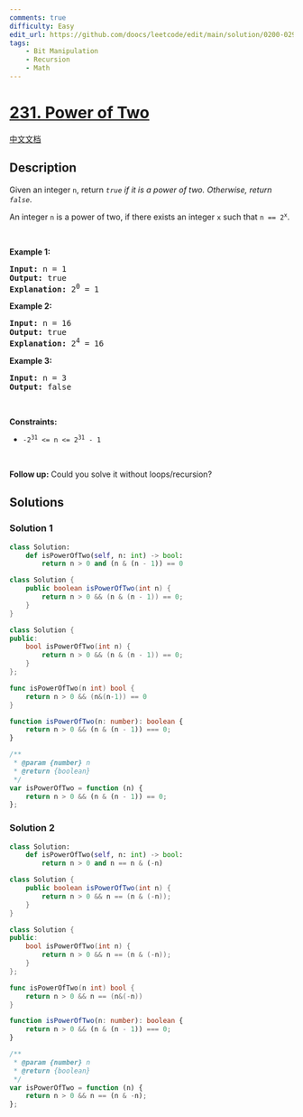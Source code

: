 ```yaml
---
comments: true
difficulty: Easy
edit_url: https://github.com/doocs/leetcode/edit/main/solution/0200-0299/0231.Power%20of%20Two/README_EN.md
tags:
    - Bit Manipulation
    - Recursion
    - Math
---
```


<!-- problem:start -->

# [231. Power of Two](https://leetcode.com/problems/power-of-two)

[中文文档](/solution/0200-0299/0231.Power%20of%20Two/README.md)

## Description

<p>Given an integer <code>n</code>, return <em><code>true</code> if it is a power of two. Otherwise, return <code>false</code></em>.</p>

<p>An integer <code>n</code> is a power of two, if there exists an integer <code>x</code> such that <code>n == 2<sup>x</sup></code>.</p>

<p>&nbsp;</p>
<p><strong class="example">Example 1:</strong></p>

<pre>
<strong>Input:</strong> n = 1
<strong>Output:</strong> true
<strong>Explanation: </strong>2<sup>0</sup> = 1
</pre>

<p><strong class="example">Example 2:</strong></p>

<pre>
<strong>Input:</strong> n = 16
<strong>Output:</strong> true
<strong>Explanation: </strong>2<sup>4</sup> = 16
</pre>

<p><strong class="example">Example 3:</strong></p>

<pre>
<strong>Input:</strong> n = 3
<strong>Output:</strong> false
</pre>

<p>&nbsp;</p>
<p><strong>Constraints:</strong></p>

<ul>
	<li><code>-2<sup>31</sup> &lt;= n &lt;= 2<sup>31</sup> - 1</code></li>
</ul>

<p>&nbsp;</p>
<strong>Follow up:</strong> Could you solve it without loops/recursion?

## Solutions

<!-- solution:start -->

### Solution 1

<!-- tabs:start -->

```python
class Solution:
    def isPowerOfTwo(self, n: int) -> bool:
        return n > 0 and (n & (n - 1)) == 0
```

```java
class Solution {
    public boolean isPowerOfTwo(int n) {
        return n > 0 && (n & (n - 1)) == 0;
    }
}
```

```cpp
class Solution {
public:
    bool isPowerOfTwo(int n) {
        return n > 0 && (n & (n - 1)) == 0;
    }
};
```

```go
func isPowerOfTwo(n int) bool {
	return n > 0 && (n&(n-1)) == 0
}
```

```ts
function isPowerOfTwo(n: number): boolean {
    return n > 0 && (n & (n - 1)) === 0;
}
```

```js
/**
 * @param {number} n
 * @return {boolean}
 */
var isPowerOfTwo = function (n) {
    return n > 0 && (n & (n - 1)) == 0;
};
```

<!-- tabs:end -->

<!-- solution:end -->

<!-- solution:start -->

### Solution 2

<!-- tabs:start -->

```python
class Solution:
    def isPowerOfTwo(self, n: int) -> bool:
        return n > 0 and n == n & (-n)
```

```java
class Solution {
    public boolean isPowerOfTwo(int n) {
        return n > 0 && n == (n & (-n));
    }
}
```

```cpp
class Solution {
public:
    bool isPowerOfTwo(int n) {
        return n > 0 && n == (n & (-n));
    }
};
```

```go
func isPowerOfTwo(n int) bool {
	return n > 0 && n == (n&(-n))
}
```

```ts
function isPowerOfTwo(n: number): boolean {
    return n > 0 && (n & (n - 1)) === 0;
}
```

```js
/**
 * @param {number} n
 * @return {boolean}
 */
var isPowerOfTwo = function (n) {
    return n > 0 && n == (n & -n);
};
```

<!-- tabs:end -->

<!-- solution:end -->

<!-- problem:end -->
